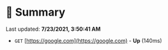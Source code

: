 # 📖 Summary
Last updated: **7/23/2021, 3:50:41 AM**

- `GET` [https://google.com](https://google.com) - **Up** (140ms)
